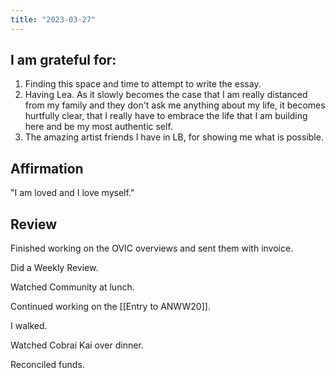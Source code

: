 ```yaml
---
title: "2023-03-27"
---
```

## I am grateful for:
1. Finding this space and time to attempt to write the essay.
2. Having Lea. As it slowly becomes the case that I am really distanced from my family and they don't ask me anything about my life, it becomes hurtfully clear, that I really have to embrace the life that I am building here and be my most authentic self.
3. The amazing artist friends I have in LB, for showing me what is possible.

## Affirmation

"I am loved and I love myself."

## Review

Finished working on the OVIC overviews and sent them with invoice.

Did a Weekly Review.

Watched Community at lunch.

Continued working on the [[Entry to ANWW20]].

I walked.

Watched Cobrai Kai over dinner.

Reconciled funds.
